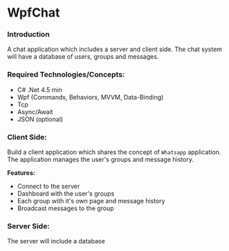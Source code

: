 # WpfChat

### Introduction

A chat application which includes a server and client side. The chat system will have a database of users, groups and messages.

### Required Technologies/Concepts:

* C# .Net 4.5 min
* Wpf (Commands, Behaviors, MVVM, Data-Binding)
* Tcp
* Async/Await
* JSON (optional)

### Client Side:

Build a client application which shares the concept of `Whatsapp` application. The application manages the user's groups and message history.

**Features:**

* Connect to the server
* Dashboard with the user's groups
* Each group with it's own page and message history
* Broadcast messages to the group

### Server Side:

The server will include a database 


